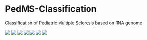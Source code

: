 # PedMS-Classification
Classification of Pediatric Multiple Sclerosis based on RNA genome

<img src="https://github.com/gigium/PedMS-Classification/blob/master/paper/p1eamsl3brgio7j1vcgsea1k254_page_01.svg">
<img src="https://github.com/gigium/PedMS-Classification/blob/master/paper/p1eamsl3brgio7j1vcgsea1k254_page_02.svg">
<img src="https://github.com/gigium/PedMS-Classification/blob/master/paper/p1eamsl3brgio7j1vcgsea1k254_page_03.svg">
<img src="https://github.com/gigium/PedMS-Classification/blob/master/paper/p1eamsl3brgio7j1vcgsea1k254_page_04.svg">
<img src="https://github.com/gigium/PedMS-Classification/blob/master/paper/p1eamsl3brgio7j1vcgsea1k254_page_05.svg">
<img src="https://github.com/gigium/PedMS-Classification/blob/master/paper/p1eamsl3brgio7j1vcgsea1k254_page_06.svg">
<img src="https://github.com/gigium/PedMS-Classification/blob/master/paper/p1eamsl3brgio7j1vcgsea1k254_page_07.svg">
